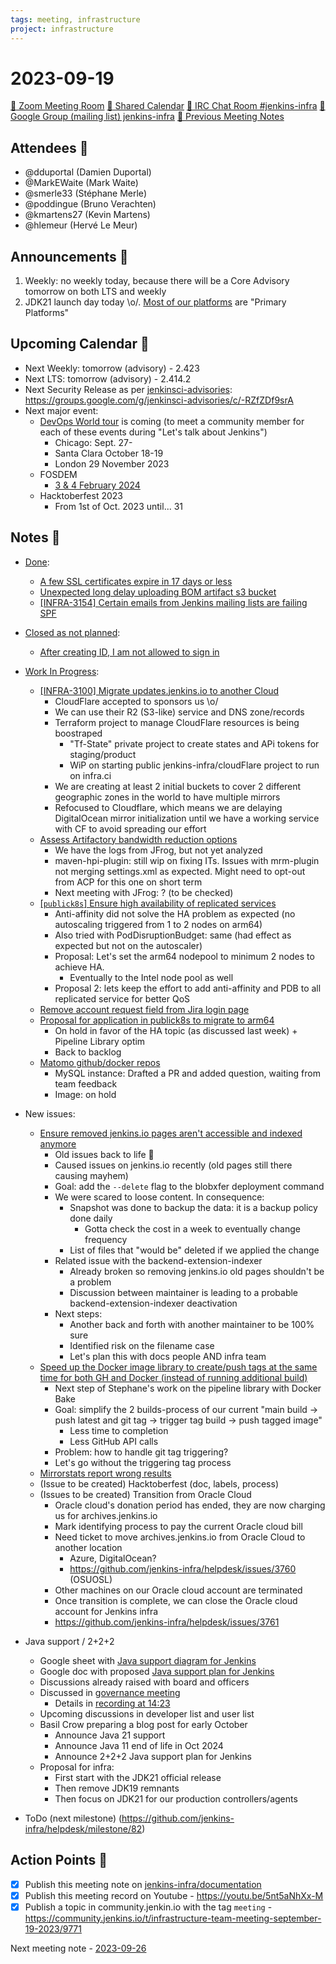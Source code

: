 ```yaml
---
tags: meeting, infrastructure
project: infrastructure
---
```

<!-- markdownlint-disable MD026-->

# 2023-09-19

[:movie_camera: Zoom Meeting Room](https://zoom.us/j/92454301214?pwd=aEVoUi9EanpaakN3L1ZxRlpDQk5Ddz09)
[:calendar: Shared Calendar](https://jenkins.io/event-calendar/)
[:speech_balloon: IRC Chat Room #jenkins-infra](https://jenkins.io/chat/#jenkins-infra)
[:email: Google Group (mailing list) jenkins-infra](https://groups.google.com/g/jenkins-infra)
[🧠 Previous Meeting Notes](https://github.com/jenkins-infra/documentation/blob/main/meetings/2023-09-12.md)

## Attendees 👥

<!-- Handles are community.jenkins.io handles -->
* @dduportal (Damien Duportal)
* @MarkEWaite (Mark Waite)
* @smerle33 (Stéphane Merle)
* @poddingue (Bruno Verachten)
* @kmartens27 (Kevin Martens)
* @hlemeur (Hervé Le Meur)

## Announcements :loudspeaker:

1. Weekly: no weekly today, because there will be a Core Advisory tomorrow on both LTS and weekly
2. JDK21 launch day today \o/. [Most of our platforms](https://github.com/adoptium/containers/issues/158#issuecomment-1725243805) are "Primary Platforms"

## Upcoming Calendar 📆

* Next Weekly: tomorrow (advisory) - 2.423
* Next LTS: tomorrow (advisory) - 2.414.2
* Next Security Release as per [jenkinsci-advisories](https://groups.google.com/g/jenkinsci-advisories): https://groups.google.com/g/jenkinsci-advisories/c/-RZfZDf9srA
* Next major event:
  * [DevOps World tour](https://www.devopsworld.com/) is coming (to meet a community member for each of these events during "Let's talk about Jenkins")
      * Chicago: Sept. 27-
      * Santa Clara October 18-19 
      * London 29 November 2023
  * FOSDEM
      * [3 & 4 February 2024](https://fosdem.org/2024/)
  * Hacktoberfest 2023
      * From 1st of Oct. 2023 until... 31

## Notes :book:


* [Done](https://github.com/jenkins-infra/helpdesk/milestone/81?closed=1):

  * [A few SSL certificates expire in 17 days or less](https://github.com/jenkins-infra/helpdesk/issues/3748)
  * [Unexpected long delay uploading BOM artifact s3 bucket](https://github.com/jenkins-infra/helpdesk/issues/3745)
  * [[INFRA-3154] Certain emails from Jenkins mailing lists are failing SPF](https://github.com/jenkins-infra/helpdesk/issues/2696)

* [Closed as not planned](https://github.com/jenkins-infra/helpdesk/milestone/81?closed=1):
  * [After creating ID, I am not allowed to sign in](https://github.com/jenkins-infra/helpdesk/issues/3752)

* [Work In Progress](https://github.com/jenkins-infra/helpdesk/milestone/81):
  * [[INFRA-3100] Migrate updates.jenkins.io to another Cloud](https://github.com/jenkins-infra/helpdesk/issues/2649)
      * CloudFlare accepted to sponsors us \o/
      * We can use their R2 (S3-like) service and DNS zone/records
      * Terraform project to manage CloudFlare resources is being boostraped
          * "Tf-State" private project to create states and APi tokens for staging/product
          *  WiP on starting public jenkins-infra/cloudFlare project to run on infra.ci
      * We are creating at least 2 initial buckets to cover 2 different geographic zones in the world to have multiple mirrors
      * Refocused to Cloudflare, which means we are delaying DigitalOcean mirror initialization until we have a working service with CF to avoid spreading our effort
  * [Assess Artifactory bandwidth reduction options](https://github.com/jenkins-infra/helpdesk/issues/3599)
      * We have the logs from JFrog, but not yet analyzed
      * maven-hpi-plugin: still wip on fixing ITs. Issues with mrm-plugin not merging settings.xml as expected. Might need to opt-out from ACP for this one on short term
      * Next meeting with JFrog: ? (to be checked)
  * [[`publick8s`] Ensure high availability of replicated services](https://github.com/jenkins-infra/helpdesk/issues/3719)
      * Anti-affinity did not solve the HA problem as expected (no autoscaling triggered from 1 to 2 nodes on arm64)
      * Also tried with PodDisruptionBudget: same (had effect as expected but not on the autoscaler)
      * Proposal: Let's set the arm64 nodepool to minimum 2 nodes to achieve HA.
          * Eventually to the Intel node pool as well
      * Proposal 2: lets keep the effort to add anti-affinity and PDB to all replicated service for better QoS
  * [Remove account request field from Jira login page](https://github.com/jenkins-infra/helpdesk/issues/3735)
  * [Proposal for application in publick8s to migrate to arm64](https://github.com/jenkins-infra/helpdesk/issues/3619)
      * On hold in favor of the HA topic (as discussed last week) + Pipeline Library optim
      * Back to backlog
  * [Matomo github/docker repos](https://github.com/jenkins-infra/helpdesk/issues/3602)
      * MySQL instance: Drafted a PR and added question, waiting from team feedback
      * Image: on hold

* New issues:
  * [Ensure removed jenkins.io pages aren't accessible and indexed anymore](https://github.com/jenkins-infra/helpdesk/issues/3360)
      * Old issues back to life :zombie: 
      * Caused issues on jenkins.io recently (old pages still there causing mayhem)
      * Goal: add the `--delete` flag to the blobxfer deployment command
      * We were scared to loose content. In consequence:
          * Snapshot was done to backup the data: it is a backup policy done daily
              * Gotta check the cost in a week to eventually change frequency
          * List of files that "would be" deleted if we applied the change
      * Related issue with the backend-extension-indexer
          * Already broken so removing jenkins.io old pages shouldn't be a problem
          * Discussion between maintainer is leading to a probable backend-extension-indexer deactivation
      * Next steps:
          * Another back and forth with another maintainer to be 100% sure
          * Identified risk on the filename case
          * Let's plan this with docs people AND infra team
  * [Speed up the Docker image library to create/push tags at the same time for both GH and Docker (instead of running additional build)](https://github.com/jenkins-infra/helpdesk/issues/3751)
      * Next step of Stephane's work on the pipeline library with Docker Bake
      * Goal: simplify the 2 builds-process of our current "main build -> push latest and git tag -> trigger tag build -> push tagged image"
          * Less time to completion
          * Less GitHub API calls
      * Problem: how to handle git tag triggering?
      * Let's go without the triggering tag process
  * [Mirrorstats report wrong results](https://github.com/jenkins-infra/helpdesk/issues/3136)
  * (Issue to be created) Hacktoberfest (doc, labels, process)
  * (Issues to be created) Transition from Oracle Cloud
    * Oracle cloud's donation period has ended, they are now charging us for archives.jenkins.io
    * Mark identifying process to pay the current Oracle cloud bill
    * Need ticket to move archives.jenkins.io from Oracle Cloud to another location
        * Azure, DigitalOcean?
        * https://github.com/jenkins-infra/helpdesk/issues/3760 (OSUOSL)
    * Other machines on our Oracle cloud account are terminated
    * Once transition is complete, we can close the Oracle cloud account for Jenkins infra
    * https://github.com/jenkins-infra/helpdesk/issues/3761

* Java support / 2+2+2
    * Google sheet with [Java support diagram for Jenkins](https://docs.google.com/spreadsheets/d/1Gc-0yuYOD5u674qnxbPOWhCU5t9viCJukVj_9b-kwAw/edit?usp=sharing)
    * Google doc with proposed [Java support plan for Jenkins](https://docs.google.com/document/d/1y3RVlniNmz-5Nd3LI-w58LDf760Ai7FqssP4zHuTv8U/edit?usp=sharing)
    * Discussions already raised with board and officers
    * Discussed in [governance meeting](https://community.jenkins.io/t/governance-meeting-september-18-2023/9658)
        * Details in [recording at 14:23](https://youtu.be/KKzfWJtkv04?t=863)
    * Upcoming discussions in developer list and user list
    * Basil Crow preparing a blog post for early October
        * Announce Java 21 support
        * Announce Java 11 end of life in Oct 2024
        * Announce 2+2+2 Java support plan for Jenkins
    * Proposal for infra:
        * First start with the JDK21 official release
        * Then remove JDK19 remnants
        * Then focus on JDK21 for our production controllers/agents

* ToDo (next milestone) (https://github.com/jenkins-infra/helpdesk/milestone/82)

## Action Points :muscle:

<!-- How To: https://github.com/jenkins-infra/runbooks/tree/main/meetings -->
* [x] Publish this meeting note on [jenkins-infra/documentation](https://github.com/jenkins-infra/documentation) 
* [x] Publish this meeting record on Youtube - https://youtu.be/5nt5aNhXx-M
* [x] Publish a topic in community.jenkin.io with the tag `meeting` - https://community.jenkins.io/t/infrastructure-team-meeting-september-19-2023/9771

Next meeting note - [2023-09-26](https://github.com/jenkins-infra/documentation/blob/main/meetings/2023-09-26.md) 